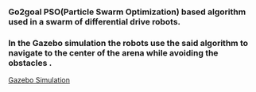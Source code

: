 ### Go2goal PSO(Particle Swarm Optimization) based algorithm used in a swarm of differential drive robots.

### In the Gazebo simulation the robots use the said algorithm to navigate to the center of the arena  while avoiding the obstacles .

[Gazebo Simulation](https://user-images.githubusercontent.com/33639811/113492763-a368b480-94e2-11eb-9818-3faad3a3f2da.mp4 "Gazebo Simulation")


